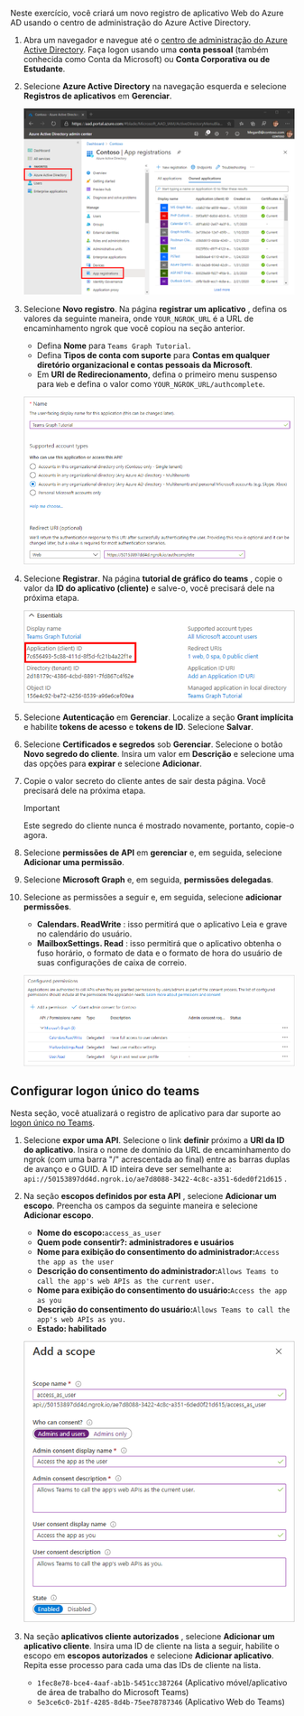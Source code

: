 <!-- markdownlint-disable MD002 MD041 -->

Neste exercício, você criará um novo registro de aplicativo Web do Azure AD usando o centro de administração do Azure Active Directory.

1. Abra um navegador e navegue até o [centro de administração do Azure Active Directory](https://aad.portal.azure.com). Faça logon usando uma **conta pessoal** (também conhecida como Conta da Microsoft) ou **Conta Corporativa ou de Estudante**.

1. Selecione **Azure Active Directory** na navegação esquerda e selecione **Registros de aplicativos** em **Gerenciar**.

    ![Uma captura de tela dos registros de aplicativo ](./images/aad-portal-app-registrations.png)

1. Selecione **Novo registro**. Na página **registrar um aplicativo** , defina os valores da seguinte maneira, onde `YOUR_NGROK_URL` é a URL de encaminhamento ngrok que você copiou na seção anterior.

    - Defina **Nome** para `Teams Graph Tutorial`.
    - Defina **Tipos de conta com suporte** para **Contas em qualquer diretório organizacional e contas pessoais da Microsoft**.
    - Em **URI de Redirecionamento**, defina o primeiro menu suspenso para `Web` e defina o valor como `YOUR_NGROK_URL/authcomplete`.

    ![Uma captura de tela da página registrar um aplicativo](./images/aad-register-an-app.png)

1. Selecione **Registrar**. Na página **tutorial de gráfico do teams** , copie o valor da **ID do aplicativo (cliente)** e salve-o, você precisará dele na próxima etapa.

    ![Uma captura de tela da ID do aplicativo do novo registro de aplicativo](./images/aad-application-id.png)

1. Selecione **Autenticação** em **Gerenciar**. Localize a seção **Grant implícita** e habilite **tokens de acesso** e **tokens de ID**. Selecione **Salvar**.

1. Selecione **Certificados e segredos** sob **Gerenciar**. Selecione o botão **Novo segredo do cliente**. Insira um valor em **Descrição** e selecione uma das opções para **expirar** e selecione **Adicionar**.

1. Copie o valor secreto do cliente antes de sair desta página. Você precisará dele na próxima etapa.

    > [!IMPORTANT]
    > Este segredo do cliente nunca é mostrado novamente, portanto, copie-o agora.

1. Selecione **permissões de API** em **gerenciar** e, em seguida, selecione **Adicionar uma permissão**.

1. Selecione **Microsoft Graph** e, em seguida, **permissões delegadas**.

1. Selecione as permissões a seguir e, em seguida, selecione **adicionar permissões**.

    - **Calendars. ReadWrite** : isso permitirá que o aplicativo Leia e grave no calendário do usuário.
    - **MailboxSettings. Read** : isso permitirá que o aplicativo obtenha o fuso horário, o formato de data e o formato de hora do usuário de suas configurações de caixa de correio.

    ![Uma captura de tela das permissões configuradas](images/aad-configured-permissions.png)

## <a name="configure-teams-single-sign-on"></a>Configurar logon único do teams

Nesta seção, você atualizará o registro de aplicativo para dar suporte ao [logon único no Teams](/microsoftteams/platform/tabs/how-to/authentication/auth-aad-sso).

1. Selecione **expor uma API**. Selecione o link **definir** próximo a **URI da ID do aplicativo**. Insira o nome de domínio da URL de encaminhamento do ngrok (com uma barra "/" acrescentada ao final) entre as barras duplas de avanço e o GUID. A ID inteira deve ser semelhante a: `api://50153897dd4d.ngrok.io/ae7d8088-3422-4c8c-a351-6ded0f21d615` .

1. Na seção **escopos definidos por esta API** , selecione **Adicionar um escopo**. Preencha os campos da seguinte maneira e selecione **Adicionar escopo**.

    - **Nome do escopo:**`access_as_user`
    - **Quem pode consentir?: administradores e usuários**
    - **Nome para exibição do consentimento do administrador:**`Access the app as the user`
    - **Descrição do consentimento do administrador:**`Allows Teams to call the app's web APIs as the current user.`
    - **Nome para exibição do consentimento do usuário:**`Access the app as you`
    - **Descrição do consentimento do usuário:**`Allows Teams to call the app's web APIs as you.`
    - **Estado: habilitado**

    ![Uma captura de tela do formulário adicionar um escopo](images/aad-add-scope.png)

1. Na seção **aplicativos cliente autorizados** , selecione **Adicionar um aplicativo cliente**. Insira uma ID de cliente na lista a seguir, habilite o escopo em **escopos autorizados** e selecione **Adicionar aplicativo**. Repita esse processo para cada uma das IDs de cliente na lista.

    - `1fec8e78-bce4-4aaf-ab1b-5451cc387264` (Aplicativo móvel/aplicativo de área de trabalho do Microsoft Teams)
    - `5e3ce6c0-2b1f-4285-8d4b-75ee78787346` (Aplicativo Web do Teams)
